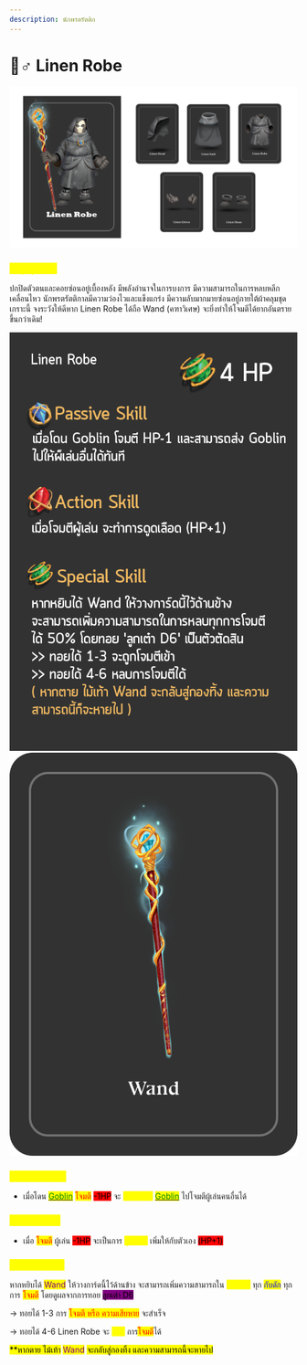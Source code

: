 ```yaml
---
description: นักพรตรัตติก
---
```


# 🧛♂ Linen Robe

![Linen Robe](<../.gitbook/assets/Linen Robe.png>)

### <mark style="color:yellow;">ข้อมูลชุดเกราะ</mark>

ปกปิดตัวตนและคอยซ่อนอยู่เบื้องหลัง มีพลังอำนาจในการบงการ มีความสามารถในการหลบหลีกเคลื่อนไหว นักพรตรัตติกาลมีความว่องไวและแข็งแกร่ง มีความลับมากมายซ่อนอยู่ภายใต้ผ้าคลุมชุดเกราะนี้ จงระวังให้ดีหาก Linen Robe ได้ถือ Wand (คฑาวิเศษ) จะยิ่งทำให้โจมตีได้ยากอันตรายขึ้นกว่าเดิม!

![](<../.gitbook/assets/B (2).png>) ![](<../.gitbook/assets/2 ใบ wand (1).png>)

### <mark style="color:yellow;">Passive Skill</mark>

* เมื่อโดน [<mark style="color:green;">Goblin</mark>](../event-card.md#goblin) <mark style="color:red;">โจมตี</mark> <mark style="background-color:red;">-1HP</mark> จะ <mark style="color:yellow;">สามารถส่ง</mark> [<mark style="color:green;">Goblin</mark>](../event-card.md#goblin) ไปโจมตีผู้เล่นคนอื่นได้

### <mark style="color:yellow;">Action Skill</mark>

* เมื่อ <mark style="color:red;">โจมตี</mark> ผู้เล่น <mark style="background-color:red;">-1HP</mark> จะเป็นการ <mark style="color:yellow;">ดูดเลือด</mark> เพิ่มให้กับตัวเอง <mark style="background-color:red;">(HP+1)</mark>&#x20;

### <mark style="color:yellow;">Special Skill</mark>

หากหยิบได้ <mark style="color:purple;">Wand</mark> ให้วางการ์ดนี้ไว้ด้านข้าง จะสามารถเพิ่มความสามารถใน <mark style="color:yellow;">การหลบ</mark> ทุก <mark style="color:blue;">กับดัก</mark> ทุกการ <mark style="color:red;">โจมตี</mark> โดยดูผลจากการทอย <mark style="background-color:purple;">ลูกเต๋า D6</mark>&#x20;

\-> ทอยได้ 1-3 การ <mark style="color:red;">โจมตี หรือ ความเสียหาย</mark> จะสำเร็จ

\-> ทอยได้ 4-6 Linen Robe จะ <mark style="color:yellow;">หลบ</mark> การ<mark style="color:red;">โจมตี</mark>ได้

<mark style="background-color:yellow;">\*\*หากตาย ไม้เท้า</mark> <mark style="color:purple;background-color:yellow;">Wand</mark> <mark style="background-color:yellow;">จะกลับสู่กองทิ้ง และความสามารถนี้จะหายไป</mark>
